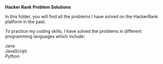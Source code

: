 <strong>Hacker Rank Problem Solutions</strong>

In this folder, you will find all the problems I have solved on the HackerRank platform in the past.

To practice my coding skills, I have solved the problems in different programming languages
which include:

Java<br>
JavaScript<br>
Python<br>
